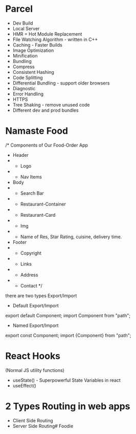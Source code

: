 # Parcel 
- Dev Build
- Local Server
- HMR = Hot Module Replacement
- File Watching Algorithm - written in C++
- Caching - Faster Builds
- Image Optimization
- Minification 
- Bundling
- Compress
- Consistent Hashing
- Code Splitting
- Differential Bundling - support older browsers
- Diagnostic 
- Error Handling
- HTTPS
- Tree Shaking - remove unused code
- Different dev and prod bundles


# Namaste Food

/* Components of Our Food-Order App
 * Header
 * - Logo
 * - Nav Items
 * Body
 * - Search Bar
 * - Restaurant-Container
 *  - Restaurant-Card
 *    - Img
 *    - Name of Res, Star Rating, cuisine, delivery time.
 * Footer
 * - Copyright
 * - Links
 * - Address
 * - Contact
 */


 there are two types Export/Import

 - Default Export/Import

 export default Component;
 import Component from "path";

 - Named Export/Import

 export const Component;
 import {Component} from "path";


# React Hooks
(Normal JS utility functions)
- useState() - Superpowerful State Variables in react
- useEffect()


# 2 Types Routing in web apps
- Client Side Routing
- Server Side Routing# Foodie
